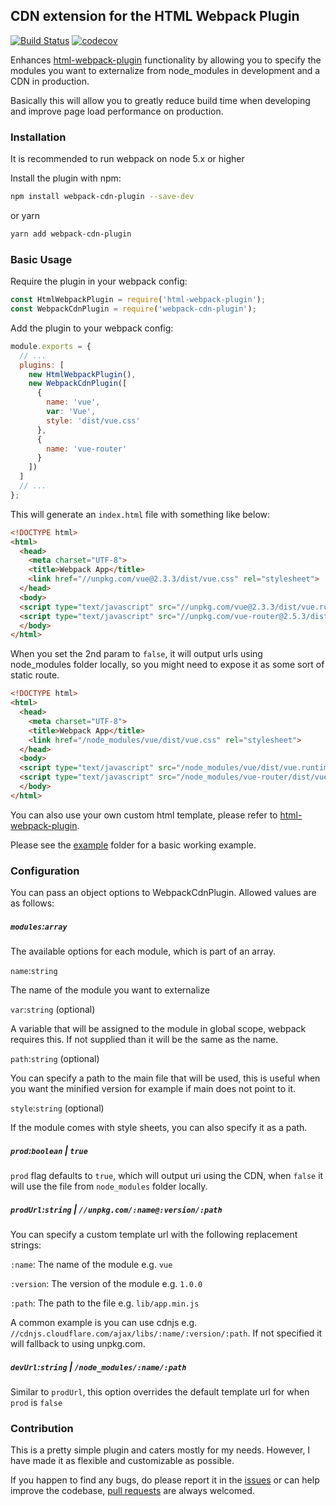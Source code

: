## CDN extension for the HTML Webpack Plugin

[![Build Status](https://travis-ci.org/van-nguyen/webpack-cdn-plugin.svg?branch=master)](https://travis-ci.org/van-nguyen/webpack-cdn-plugin)
[![codecov](https://codecov.io/gh/van-nguyen/webpack-cdn-plugin/branch/master/graph/badge.svg)](https://codecov.io/gh/van-nguyen/webpack-cdn-plugin)

Enhances [html-webpack-plugin](https://github.com/ampedandwired/html-webpack-plugin) functionality by allowing you to specify the modules you want to externalize from node_modules in development and a CDN in production.

Basically this will allow you to greatly reduce build time when developing and improve page load performance on production.

### Installation

It is recommended to run webpack on node 5.x or higher

Install the plugin with npm:

```bash
npm install webpack-cdn-plugin --save-dev
```

or yarn

```bash
yarn add webpack-cdn-plugin
```

### Basic Usage

Require the plugin in your webpack config:

```javascript
const HtmlWebpackPlugin = require('html-webpack-plugin');
const WebpackCdnPlugin = require('webpack-cdn-plugin');
```

Add the plugin to your webpack config:

```javascript
module.exports = {
  // ...
  plugins: [
    new HtmlWebpackPlugin(),
    new WebpackCdnPlugin([
      {
        name: 'vue',
        var: 'Vue',
        style: 'dist/vue.css'
      },
      {
        name: 'vue-router'
      }
    ])
  ]
  // ...
};
```

This will generate an `index.html` file with something like below:

```html
<!DOCTYPE html>
<html>
  <head>
    <meta charset="UTF-8">
    <title>Webpack App</title>
    <link href="//unpkg.com/vue@2.3.3/dist/vue.css" rel="stylesheet">
  </head>
  <body>
  <script type="text/javascript" src="//unpkg.com/vue@2.3.3/dist/vue.runtime.common.js"></script>
  <script type="text/javascript" src="//unpkg.com/vue-router@2.5.3/dist/vue-router.common.js"></script>
  </body>
</html>
```

When you set the 2nd param to `false`, it will output urls using node_modules folder locally, so you might need to expose it as some sort of static route.

```html
<!DOCTYPE html>
<html>
  <head>
    <meta charset="UTF-8">
    <title>Webpack App</title>
    <link href="/node_modules/vue/dist/vue.css" rel="stylesheet">
  </head>
  <body>
  <script type="text/javascript" src="/node_modules/vue/dist/vue.runtime.common.js"></script>
  <script type="text/javascript" src="/node_modules/vue-router/dist/vue-router.common.js"></script>
  </body>
</html>
```

You can also use your own custom html template, please refer to [html-webpack-plugin](https://github.com/ampedandwired/html-webpack-plugin).

Please see the [example](example) folder for a basic working example.

### Configuration

You can pass an object options to WebpackCdnPlugin. Allowed values are as follows:

##### `modules`:`array`

The available options for each module, which is part of an array.

`name`:`string`

The name of the module you want to externalize

`var`:`string` (optional)

A variable that will be assigned to the module in global scope, webpack requires this. If not supplied than it will be the same as the name.

`path`:`string` (optional)

You can specify a path to the main file that will be used, this is useful when you want the minified version for example if main does not point to it.

`style`:`string` (optional)

If the module comes with style sheets, you can also specify it as a path.

##### `prod`:`boolean` | `true`

`prod` flag defaults to `true`, which will output uri using the CDN, when `false` it will use the file from `node_modules` folder locally.

##### `prodUrl`:`string` | `//unpkg.com/:name@:version/:path`

You can specify a custom template url with the following replacement strings:

`:name`: The name of the module e.g. `vue`

`:version`: The version of the module e.g. `1.0.0`

`:path`: The path to the file e.g. `lib/app.min.js`

A common example is you can use cdnjs e.g. `//cdnjs.cloudflare.com/ajax/libs/:name/:version/:path`. If not specified it will fallback to using unpkg.com.

##### `devUrl`:`string` | `/node_modules/:name/:path`

Similar to `prodUrl`, this option overrides the default template url for when `prod` is `false`

### Contribution

This is a pretty simple plugin and caters mostly for my needs. However, I have made it as flexible and customizable as possible.

If you happen to find any bugs, do please report it in the [issues](/../../issues) or can help improve the codebase, [pull requests](/../../pulls) are always welcomed.